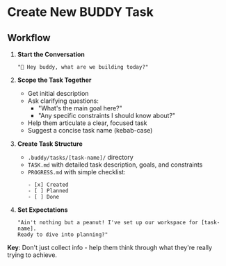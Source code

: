 # Create New BUDDY Task

## Workflow

1. **Start the Conversation**

   ```
   "🚀 Hey buddy, what are we building today?"
   ```

2. **Scope the Task Together**

   - Get initial description
   - Ask clarifying questions:
     - "What's the main goal here?"
     - "Any specific constraints I should know about?"
   - Help them articulate a clear, focused task
   - Suggest a concise task name (kebab-case)

3. **Create Task Structure**

   - `.buddy/tasks/[task-name]/` directory
   - `TASK.md` with detailed task description, goals, and constraints
   - `PROGRESS.md` with simple checklist:
     ```
     - [x] Created
     - [ ] Planned
     - [ ] Done
     ```

4. **Set Expectations**
   ```
   "Ain't nothing but a peanut! I've set up our workspace for [task-name].
   Ready to dive into planning?"
   ```

**Key**: Don't just collect info - help them think through what they're really trying to achieve.
